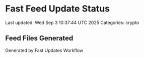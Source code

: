 # Fast Feed Update Status
Last updated: Wed Sep  3 10:37:44 UTC 2025
Categories: crypto

## Feed Files Generated

Generated by Fast Updates Workflow
